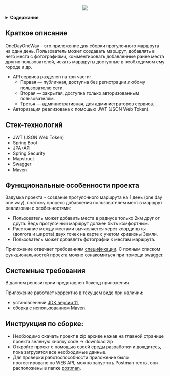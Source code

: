 <div align="center">
<img src="https://x-lines.ru/letters/i/cyrillicscript/1533/b4b4b6/38/0/j7zgktdbxf8sh3kzcfho.png">
<p align="center"></p>
</div>

</details>
<details><summary><b>Содержание</b></summary>
  
    1. Краткое описание
    2. Стек-технологий
    3. Функциональные особенности проекта
    4. Системные требования
    5. Инструкция по сборке
</details>

## Краткое описание

OneDayOneWay - это приложение для сборки прогулочного маршрута на один день. Пользователь может создавать маршрут, добавлять в него места с фотографиями, комментировать добавленные ранее места других пользователей, искать маршруты доступные в необходимом ему городе и др. 
* API сервиса разделен на три части:
  - Первая — публичная, доступна без регистрации любому пользователю сети.
  - Вторая — закрытая, доступна только авторизованным пользователям.
  - Третья — административная, для администраторов сервиса.
* Авторизация реализована с помощью JWT (JSON Web Token).

## Стек-технологий

* JWT (JSON Web Token)
* Spring Boot
* JPA+API
* Spring Security
* Mapstruct
* Swagger
* Maven

## Функциональные особенности проекта

Задумка проекта - создание прогулочного маршрута на 1 день (one day one way), поэтому процесс добавления пользователем мест в маршрут реализован с особенностями:
   - Пользователь может добавить места в радиусе только 2км друг от друга. Ведь прогулочный маршрут должен быть комфортным.
   - Расстояние между местами вычисляется через координыты (долгота и широта) двух точек на карте с учетом кривизны Земли.
   - Пользователь может добавлять фотографии к местам маршрута.

Приложение отвечает требованиям [спецификации](./oneDayOneWay-spec.json).
С полным списком функциональностей проекта можно ознакомиться при помощи [swagger](https://editor-next.swagger.io).

## Системные требования

В данном репозитории представлен бэкенд приложения.

Приложение работает корректно в текущем виде при наличии:

- установленный [JDK версии 11](https://docs.aws.amazon.com/corretto/),
- сборка с использованием [Maven](https://maven.apache.org/).

## Инструкция по сборке:

- Необходимо скачать проект в zip архиве нажав на главной странице проекта зеленую кнопку code -> download zip
- Откройте проект с помощью своей среды разработки и дождитесь, пока загрузятся все необходимые данные.
- Для проверки работоспособности приложение было протестировано по WEB API, можно запустить Postman тесты, они расположены в папке [postman](./postman/).
